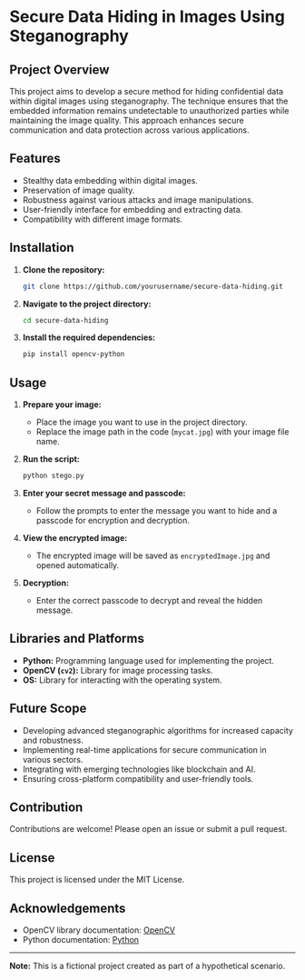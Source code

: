 # Secure Data Hiding in Images Using Steganography

## Project Overview
This project aims to develop a secure method for hiding confidential data within digital images using steganography. The technique ensures that the embedded information remains undetectable to unauthorized parties while maintaining the image quality. This approach enhances secure communication and data protection across various applications.

## Features
- Stealthy data embedding within digital images.
- Preservation of image quality.
- Robustness against various attacks and image manipulations.
- User-friendly interface for embedding and extracting data.
- Compatibility with different image formats.

## Installation
1. **Clone the repository:**
    ```sh
    git clone https://github.com/yourusername/secure-data-hiding.git
    ```
2. **Navigate to the project directory:**
    ```sh
    cd secure-data-hiding
    ```
3. **Install the required dependencies:**
    ```sh
    pip install opencv-python
    ```

## Usage
1. **Prepare your image:**
    - Place the image you want to use in the project directory.
    - Replace the image path in the code (`mycat.jpg`) with your image file name.

2. **Run the script:**
    ```sh
    python stego.py
    ```

3. **Enter your secret message and passcode:**
    - Follow the prompts to enter the message you want to hide and a passcode for encryption and decryption.

4. **View the encrypted image:**
    - The encrypted image will be saved as `encryptedImage.jpg` and opened automatically.

5. **Decryption:**
    - Enter the correct passcode to decrypt and reveal the hidden message.

## Libraries and Platforms
- **Python:** Programming language used for implementing the project.
- **OpenCV (`cv2`):** Library for image processing tasks.
- **OS:** Library for interacting with the operating system.

## Future Scope
- Developing advanced steganographic algorithms for increased capacity and robustness.
- Implementing real-time applications for secure communication in various sectors.
- Integrating with emerging technologies like blockchain and AI.
- Ensuring cross-platform compatibility and user-friendly tools.

## Contribution
Contributions are welcome! Please open an issue or submit a pull request.

## License
This project is licensed under the MIT License.

## Acknowledgements
- OpenCV library documentation: [OpenCV](https://opencv.org/)
- Python documentation: [Python](https://www.python.org/)

---

**Note:** This is a fictional project created as part of a hypothetical scenario.

